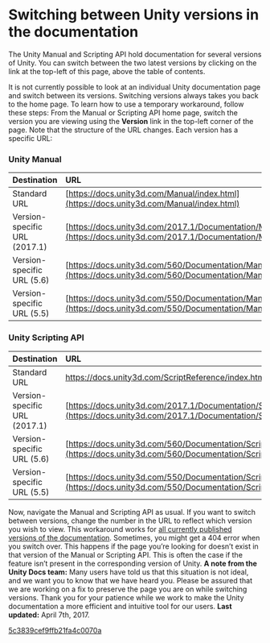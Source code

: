  
# Switching between Unity versions in the documentation 
 The Unity Manual and Scripting API hold documentation for several versions of Unity. You can switch between the two latest versions by clicking on the link at the top-left of this page, above the table of contents. 
  
 It is not currently possible to look at an individual Unity documentation page and switch between its versions. Switching versions always takes you back to the home page. 
 To learn how to use a temporary workaround, follow these steps: 
 From the Manual or Scripting API home page, switch the version you are viewing using the **Version** link in the top-left corner of the page. Note that the structure of the URL changes. Each version has a specific URL: 
### Unity Manual 
|   Destination|   URL    |
|:---|:---| 
|   Standard URL|   [https://docs.unity3d.com/Manual/index.html](https://docs.unity3d.com/Manual/index.html) |
|   Version-specific URL (2017.1)|   [https://docs.unity3d.com/2017.1/Documentation/Manual/](https://docs.unity3d.com/2017.1/Documentation/Manual/) |
|   Version-specific URL (5.6)|   [https://docs.unity3d.com/560/Documentation/Manual/](https://docs.unity3d.com/560/Documentation/Manual/) |
|   Version-specific URL (5.5)|   [https://docs.unity3d.com/550/Documentation/Manual/](https://docs.unity3d.com/550/Documentation/Manual/) |

 
### Unity Scripting API 
|   Destination|   URL    |
|:---|:---| 
|   Standard URL|   https://docs.unity3d.com/ScriptReference/index.html |
|   Version-specific URL (2017.1)|   [https://docs.unity3d.com/2017.1/Documentation/ScriptReference/](https://docs.unity3d.com/2017.1/Documentation/ScriptReference/) |
|   Version-specific URL (5.6)|   [https://docs.unity3d.com/560/Documentation/ScriptReference/](https://docs.unity3d.com/560/Documentation/ScriptReference/) |
|   Version-specific URL (5.5)|   [https://docs.unity3d.com/550/Documentation/ScriptReference/](https://docs.unity3d.com/550/Documentation/ScriptReference/) |

 
 Now, navigate the Manual and Scripting API as usual. If you want to switch between versions, change the number in the URL to reflect which version you wish to view. This workaround works for [all currently published versions of the documentation](https://docs.unity3d.com/Manual/ManualVersions.html). 
 Sometimes, you might get a 404 error when you switch over. This happens if the page you’re looking for doesn’t exist in that version of the Manual or Scripting API. This is often the case if the feature isn’t present in the corresponding version of Unity. 
 **A note from the Unity Docs team:** 
 Many users have told us that this situation is not ideal, and we want you to know that we have heard you. Please be assured that we are working on a fix to preserve the page you are on while switching versions. 
 Thank you for your patience while we work to make the Unity documentation a more efficient and intuitive tool for our users. 
 **Last updated:** April 7th, 2017. 
 
 [5c3839cef9ffb21fa4c0070a](Examples/DW5a96364cb125ec3c70150c47_5c3839cef9ffb21fa4c0070a.cs)